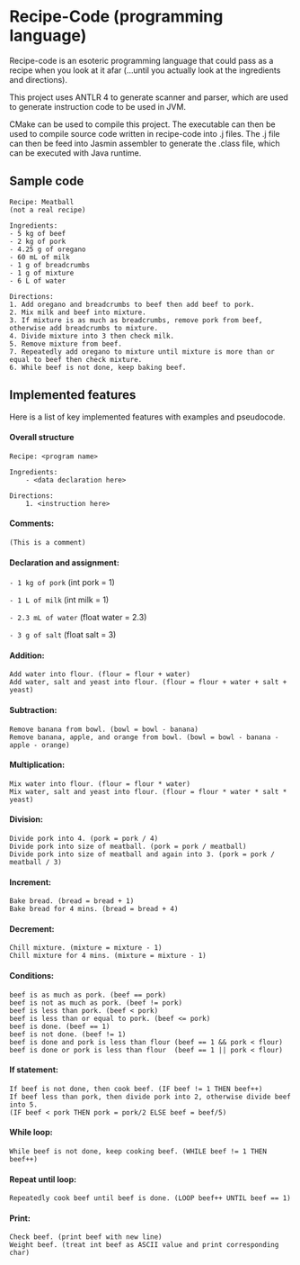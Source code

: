 # Recipe-Code (programming language)
Recipe-code is an esoteric programming language that could pass as a recipe when you look at it afar (...until you actually look at the ingredients and directions). 

This project uses ANTLR 4 to generate scanner and parser, which are used to generate instruction code to be used in JVM.

CMake can be used to compile this project. The executable can then be used to compile source code written in recipe-code into .j files. The .j file can then be feed into Jasmin assembler to generate the .class file, which can be executed with Java runtime. 

## Sample code
```
Recipe: Meatball
(not a real recipe)

Ingredients:
- 5 kg of beef
- 2 kg of pork
- 4.25 g of oregano 
- 60 mL of milk
- 1 g of breadcrumbs
- 1 g of mixture
- 6 L of water

Directions:
1. Add oregano and breadcrumbs to beef then add beef to pork.
2. Mix milk and beef into mixture.
3. If mixture is as much as breadcrumbs, remove pork from beef, otherwise add breadcrumbs to mixture.
4. Divide mixture into 3 then check milk.
5. Remove mixture from beef. 
7. Repeatedly add oregano to mixture until mixture is more than or equal to beef then check mixture.
6. While beef is not done, keep baking beef.

```
## Implemented features

Here is a list of key implemented features with examples and pseudocode.
#### Overall structure
    Recipe: <program name> 

    Ingredients:
        - <data declaration here>
    
    Directions:
        1. <instruction here>
   
#### Comments: 
	(This is a comment)

#### Declaration and assignment:
`- 1 kg of pork` (int pork  = 1)

`- 1 L of milk` (int milk = 1)

`- 2.3 mL of water` (float water = 2.3)

`- 3 g of salt` (float salt = 3)

#### Addition: 
	Add water into flour. (flour = flour + water)
    Add water, salt and yeast into flour. (flour = flour + water + salt + yeast)

#### Subtraction:
    Remove banana from bowl. (bowl = bowl - banana)
    Remove banana, apple, and orange from bowl. (bowl = bowl - banana - apple - orange)

#### Multiplication:
	Mix water into flour. (flour = flour * water)
    Mix water, salt and yeast into flour. (flour = flour * water * salt * yeast)

#### Division:
	Divide pork into 4. (pork = pork / 4)
    Divide pork into size of meatball. (pork = pork / meatball)
    Divide pork into size of meatball and again into 3. (pork = pork / meatball / 3)

#### Increment:
    Bake bread. (bread = bread + 1)
    Bake bread for 4 mins. (bread = bread + 4)

#### Decrement:
    Chill mixture. (mixture = mixture - 1)
    Chill mixture for 4 mins. (mixture = mixture - 1)

#### Conditions:
    beef is as much as pork. (beef == pork)
    beef is not as much as pork. (beef != pork)
    beef is less than pork. (beef < pork)
    beef is less than or equal to pork. (beef <= pork)
    beef is done. (beef == 1)
    beef is not done. (beef != 1)
    beef is done and pork is less than flour (beef == 1 && pork < flour)
    beef is done or pork is less than flour  (beef == 1 || pork < flour)

#### If statement:
    If beef is not done, then cook beef. (IF beef != 1 THEN beef++)
    If beef less than pork, then divide pork into 2, otherwise divide beef into 5.
    (IF beef < pork THEN pork = pork/2 ELSE beef = beef/5)

#### While loop:
    While beef is not done, keep cooking beef. (WHILE beef != 1 THEN beef++)

#### Repeat until loop:
    Repeatedly cook beef until beef is done. (LOOP beef++ UNTIL beef == 1)

#### Print:
    Check beef. (print beef with new line)
    Weight beef. (treat int beef as ASCII value and print corresponding char)